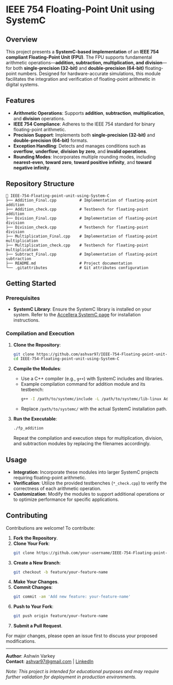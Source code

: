 # IEEE 754 Floating-Point Unit using SystemC

## Overview
This project presents a **SystemC-based implementation** of an **IEEE 754 compliant Floating-Point Unit (FPU)**. The FPU supports fundamental arithmetic operations—**addition, subtraction, multiplication, and division**—for both **single-precision (32-bit)** and **double-precision (64-bit)** floating-point numbers. Designed for hardware-accurate simulations, this module facilitates the integration and verification of floating-point arithmetic in digital systems.

## Features
- **Arithmetic Operations**: Supports **addition**, **subtraction**, **multiplication**, and **division** operations.
- **IEEE 754 Compliance**: Adheres to the IEEE 754 standard for binary floating-point arithmetic.
- **Precision Support**: Implements both **single-precision (32-bit)** and **double-precision (64-bit)** formats.
- **Exception Handling**: Detects and manages conditions such as **overflow**, **underflow**, **division by zero**, and **invalid operations**.
- **Rounding Modes**: Incorporates multiple rounding modes, including **nearest-even**, **toward zero**, **toward positive infinity**, and **toward negative infinity**.

## Repository Structure
```
📂 IEEE-754-Floating-point-unit-using-System-C
├── Addition_Final.cpp          # Implementation of floating-point addition
├── Addition_check.cpp          # Testbench for floating-point addition
├── Division_Final.cpp          # Implementation of floating-point division
├── Division_check.cpp          # Testbench for floating-point division
├── Multiplication_Final.cpp    # Implementation of floating-point multiplication
├── Multiplication_check.cpp    # Testbench for floating-point multiplication
├── Subtract_Final.cpp          # Implementation of floating-point subtraction
├── README.md                   # Project documentation
└── .gitattributes              # Git attributes configuration
```

## Getting Started
### Prerequisites
- **SystemC Library**: Ensure the SystemC library is installed on your system. Refer to the [Accellera SystemC page](https://www.accellera.org/downloads/standards/systemc) for installation instructions.

### Compilation and Execution
1. **Clone the Repository**:
   ```bash
   git clone https://github.com/ashvar97/IEEE-754-Floating-point-unit-using-System-C.git
   cd IEEE-754-Floating-point-unit-using-System-C
   ```

2. **Compile the Modules**:
   - Use a C++ compiler (e.g., `g++`) with SystemC includes and libraries.
   - Example compilation command for addition module and its testbench:
     ```bash
     g++ -I /path/to/systemc/include -L /path/to/systemc/lib-linux Addition_Final.cpp Addition_check.cpp -o fp_addition -lsystemc -lm
     ```
   - Replace `/path/to/systemc/` with the actual SystemC installation path.

3. **Run the Executable**:
   ```bash
   ./fp_addition
   ```
   Repeat the compilation and execution steps for multiplication, division, and subtraction modules by replacing the filenames accordingly.

## Usage
- **Integration**: Incorporate these modules into larger SystemC projects requiring floating-point arithmetic.
- **Verification**: Utilize the provided testbenches (`*_check.cpp`) to verify the correctness of each arithmetic operation.
- **Customization**: Modify the modules to support additional operations or to optimize performance for specific applications.

## Contributing
Contributions are welcome! To contribute:
1. **Fork the Repository**.
2. **Clone Your Fork**:
   ```bash
   git clone https://github.com/your-username/IEEE-754-Floating-point-unit-using-System-C.git
   ```
3. **Create a New Branch**:
   ```bash
   git checkout -b feature/your-feature-name
   ```
4. **Make Your Changes**.
5. **Commit Changes**:
   ```bash
   git commit -am 'Add new feature: your-feature-name'
   ```
6. **Push to Your Fork**:
   ```bash
   git push origin feature/your-feature-name
   ```
7. **Submit a Pull Request**.

For major changes, please open an issue first to discuss your proposed modifications.


---
**Author**: Ashwin Varkey  
**Contact**: [ashvar97@gmail.com](mailto:ashvar97@gmail.com) | [LinkedIn](https://www.linkedin.com/in/ashvar97/)

*Note: This project is intended for educational purposes and may require further validation for deployment in production environments.*
